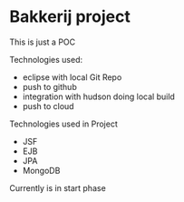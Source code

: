 Bakkerij project
================

This is just a POC

Technologies used:
- eclipse with local Git Repo
- push to github
- integration with hudson doing local build
- push to cloud 

Technologies used in Project
- JSF
- EJB 
- JPA
- MongoDB

Currently is in start phase 
 